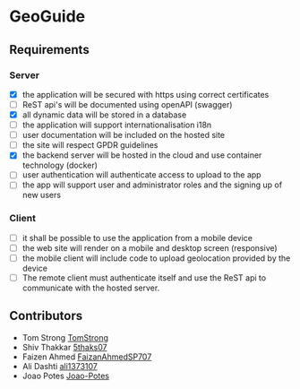 # GeoGuide

## Requirements

### Server

- [x] the application will be secured with https using correct certificates
- [ ] ReST api's will be documented using openAPI (swagger)
- [x] all dynamic data will be stored in a database
- [ ] the application will support internationalisation i18n
- [ ] user documentation will be included on the hosted site
- [ ] the site will respect GPDR guidelines
- [x] the backend server will be hosted in the cloud and use container technology (docker)
- [ ] user authentication will authenticate access to upload to the app
- [ ] the app will support user and administrator roles and the signing up of new users

### Client

- [ ] it shall be possible to use the application from a mobile device
- [ ] the web site will render on a mobile and desktop screen (responsive)
- [ ] the mobile client will include code to upload geolocation provided by the device
- [ ] The remote client must authenticate itself and use the ReST api to communicate with the hosted server.

## Contributors

- Tom Strong [TomStrong](https://github.com/TomStrong)
- Shiv Thakkar [5thaks07](https://github.com/5thaks07)
- Faizen Ahmed [FaizanAhmedSP707](https://github.com/FaizanAhmedSP707)
- Ali Dashti [ali1373107](https://github.com/ali1373107)
- Joao Potes [Joao-Potes](https://github.com/Joao-Potes)
